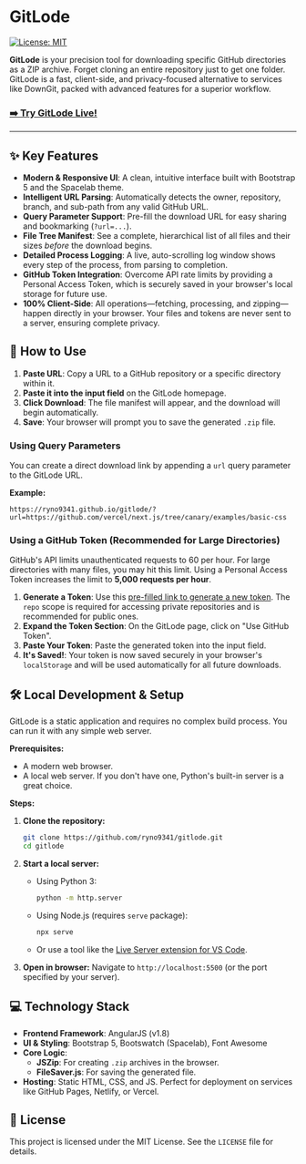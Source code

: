 # GitLode

[![License: MIT](https://img.shields.io/badge/License-MIT-blue.svg)](https://opensource.org/licenses/MIT)

**GitLode** is your precision tool for downloading specific GitHub directories as a ZIP archive. Forget cloning an entire repository just to get one folder. GitLode is a fast, client-side, and privacy-focused alternative to services like DownGit, packed with advanced features for a superior workflow.

### [➡️ Try GitLode Live!](https://ryno9341.github.io/gitlode)

---

## ✨ Key Features

- **Modern & Responsive UI**: A clean, intuitive interface built with Bootstrap 5 and the Spacelab theme.
- **Intelligent URL Parsing**: Automatically detects the owner, repository, branch, and sub-path from any valid GitHub URL.
- **Query Parameter Support**: Pre-fill the download URL for easy sharing and bookmarking (`?url=...`).
- **File Tree Manifest**: See a complete, hierarchical list of all files and their sizes _before_ the download begins.
- **Detailed Process Logging**: A live, auto-scrolling log window shows every step of the process, from parsing to completion.
- **GitHub Token Integration**: Overcome API rate limits by providing a Personal Access Token, which is securely saved in your browser's local storage for future use.
- **100% Client-Side**: All operations—fetching, processing, and zipping—happen directly in your browser. Your files and tokens are never sent to a server, ensuring complete privacy.

## 🚀 How to Use

1.  **Paste URL**: Copy a URL to a GitHub repository or a specific directory within it.
2.  **Paste it into the input field** on the GitLode homepage.
3.  **Click Download**: The file manifest will appear, and the download will begin automatically.
4.  **Save**: Your browser will prompt you to save the generated `.zip` file.

### Using Query Parameters

You can create a direct download link by appending a `url` query parameter to the GitLode URL.

**Example:**

```
https://ryno9341.github.io/gitlode/?url=https://github.com/vercel/next.js/tree/canary/examples/basic-css
```

### Using a GitHub Token (Recommended for Large Directories)

GitHub's API limits unauthenticated requests to 60 per hour. For large directories with many files, you may hit this limit. Using a Personal Access Token increases the limit to **5,000 requests per hour**.

1.  **Generate a Token**: Use this [pre-filled link to generate a new token](https://github.com/settings/tokens/new?description=GitLode&scopes=repo). The `repo` scope is required for accessing private repositories and is recommended for public ones.
2.  **Expand the Token Section**: On the GitLode page, click on "Use GitHub Token".
3.  **Paste Your Token**: Paste the generated token into the input field.
4.  **It's Saved!**: Your token is now saved securely in your browser's `localStorage` and will be used automatically for all future downloads.

## 🛠️ Local Development & Setup

GitLode is a static application and requires no complex build process. You can run it with any simple web server.

**Prerequisites:**

- A modern web browser.
- A local web server. If you don't have one, Python's built-in server is a great choice.

**Steps:**

1.  **Clone the repository:**

    ```bash
    git clone https://github.com/ryno9341/gitlode.git
    cd gitlode
    ```

2.  **Start a local server:**

    - Using Python 3:
      ```bash
      python -m http.server
      ```
    - Using Node.js (requires `serve` package):
      ```bash
      npx serve
      ```
    - Or use a tool like the [Live Server extension for VS Code](https://marketplace.visualstudio.com/items?itemName=ritwickdey.LiveServer).

3.  **Open in browser:**
    Navigate to `http://localhost:5500` (or the port specified by your server).

## 💻 Technology Stack

- **Frontend Framework**: AngularJS (v1.8)
- **UI & Styling**: Bootstrap 5, Bootswatch (Spacelab), Font Awesome
- **Core Logic**:
  - **JSZip**: For creating `.zip` archives in the browser.
  - **FileSaver.js**: For saving the generated file.
- **Hosting**: Static HTML, CSS, and JS. Perfect for deployment on services like GitHub Pages, Netlify, or Vercel.

## 📄 License

This project is licensed under the MIT License. See the `LICENSE` file for details.
